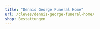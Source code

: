 ```yaml
---
title: "Dennis George Funeral Home"
url: /cleves/dennis-george-funeral-home/
shop: Bestattungen
---
```

